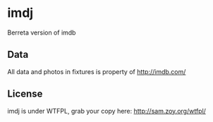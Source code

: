 imdj
====

Berreta version of imdb

## Data

All data and photos in fixtures is property of http://imdb.com/

## License
imdj is under WTFPL, grab your copy here: http://sam.zoy.org/wtfpl/
